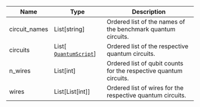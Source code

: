 |Name|Type|Description|
|-|-|-|
|circuit_names|List[string]|Ordered list of the names of the benchmark quantum circuits.|
|circuits|List[ [`QuantumScript`](https://docs.pennylane.ai/en/stable/code/api/pennylane.tape.QuantumScript.html)]|Ordered list of the respective quantum circuits.|
|n_wires|List[int]|Ordered list of qubit counts for the respective quantum circuits.|
|wires|List[List[int]]|Ordered list of wires for the respective quantum circuits.|